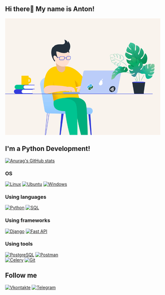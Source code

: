 ## Hi there👋 My name is Anton!

[![Header](https://github.com/VedishchevAnton/VedishchevAnton/blob/main/assets/68747470733a2f2f72656d616b656c6561726e696e672e6f72672f77702d636f6e74656e742f75706c6f6164732f323032302f30312f3132322e676966.gif)](https://github.com/VedishchevAnton)

## I'm а  Python Development!

[![Anurag's GitHub stats](https://github-readme-stats.vercel.app/api?username=vedishchevanton&show_icons=true&theme=gruvbox_light)](https://github.com/VedishchevAnton?tab=repositories)

### OS
[![Linux](https://img.shields.io/badge/linux-3f3fff?style=for-the-badge&logo=Linux&logoColor=white&labelColor=black)](https://github.com/VedishchevAnton)
[![Ubuntu](https://img.shields.io/badge/Ubuntu-3f3fff?style=for-the-badge&logo=Ubuntu&logoColor=white&labelColor=black)](https://ubuntu.com/)
[![Windows](https://img.shields.io/badge/Windows-3f3fff?style=for-the-badge&logo=Windows&labelColor=black)](https://github.com/VedishchevAnton)

### Using languages
[![Python](https://img.shields.io/badge/-Python-3f3fff?style=for-the-badge&logo=python&logoColor=white&labelColor=black)](https://www.python.org/)
[![SQL](https://img.shields.io/badge/sql-3f3fff?style=for-the-badge&logo=mysql&labelColor=black&logoColor=white)](https://github.com/VedishchevAnton)

### Using frameworks
[![Django](https://img.shields.io/badge/django-3f3fff?style=for-the-badge&logo=Django&labelColor=black)](https://www.djangoproject.com/)
[![Fast API](https://img.shields.io/badge/Fast_API-3f3fff?style=for-the-badge&logo=FastAPI&logoColor=white&labelColor=black)](https://fastapi.tiangolo.com/)

### Using tools
[![PostgreSQL](https://img.shields.io/badge/Postgresql-3f3fff?style=for-the-badge&logo=Postgresql&logoColor=white&labelColor=black)](https://www.postgresql.org/)
[![Postman](https://img.shields.io/badge/Postman-3f3fff?style=for-the-badge&logo=Postman&logoColor=white&labelColor=black)](https://www.postman.com/)<br>
[![Celery](https://img.shields.io/badge/celery-white?style=for-the-badge&logo=celery&logoColor=white&labelColor=black&color=3f3fff)](https://docs.celeryq.dev/en/stable/)
[![Git](https://img.shields.io/badge/GIT-3f3fff?style=for-the-badge&logo=GIT&logoColor=white&labelColor=black)](https://github.com/VedishchevAnton)

## Follow me

[![Vkontakte](https://img.shields.io/badge/-Vkontakte-090909?style=for-the-badge&logo=Vk&logoColor=4F7DB3)](https://vk.com/a.vedishev)
[![Telegram](https://img.shields.io/badge/-Telegram-090909?style=for-the-badge&logo=telegram&logoColor=27A0D9)](https://t.me/Vedishev_Anton)
